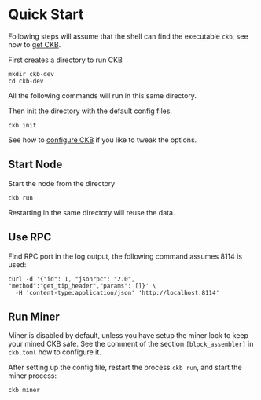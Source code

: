 # Quick Start

Following steps will assume that the shell can find the executable `ckb`, see
how to [get CKB](get-ckb.md).

First creates a directory to run CKB

```shell
mkdir ckb-dev
cd ckb-dev
```

All the following commands will run in this same directory.

Then init the directory with the default config files.

```shell
ckb init
```

See how to [configure CKB](configure.md) if you like to tweak the options.

## Start Node

Start the node from the directory

```shell
ckb run
```

Restarting in the same directory will reuse the data.

## Use RPC

Find RPC port in the log output, the following command assumes 8114 is used:

```shell
curl -d '{"id": 1, "jsonrpc": "2.0", "method":"get_tip_header","params": []}' \
  -H 'content-type:application/json' 'http://localhost:8114'
```

## Run Miner

Miner is disabled by default, unless you have setup the miner lock
to keep your mined CKB safe. See the comment of the section `[block_assembler]`
in `ckb.toml` how to configure it.

After setting up the config file, restart the process `ckb run`, and start the
miner process:

```shell
ckb miner
```
